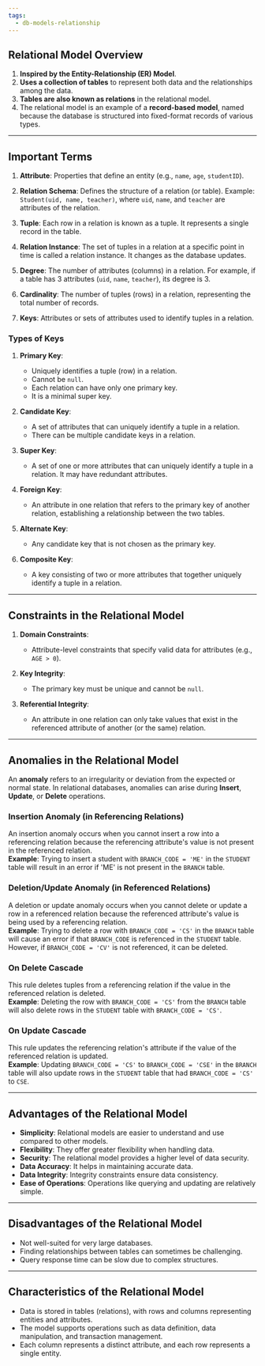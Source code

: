 ```yaml
---
tags:
  - db-models-relationship
---
```

## **Relational Model Overview**

1. **Inspired by the Entity-Relationship (ER) Model**.
2. **Uses a collection of tables** to represent both data and the relationships among the data.
3. **Tables are also known as relations** in the relational model.
4. The relational model is an example of a **record-based model**, named because the database is structured into fixed-format records of various types.

---

## **Important Terms**

1. **Attribute**: Properties that define an entity (e.g., `name`, `age`, `studentID`).
   
2. **Relation Schema**: Defines the structure of a relation (or table). Example: `Student(uid, name, teacher)`, where `uid`, `name`, and `teacher` are attributes of the relation.

3. **Tuple**: Each row in a relation is known as a tuple. It represents a single record in the table.

4. **Relation Instance**: The set of tuples in a relation at a specific point in time is called a relation instance. It changes as the database updates.

5. **Degree**: The number of attributes (columns) in a relation. For example, if a table has 3 attributes (`uid`, `name`, `teacher`), its degree is 3.

6. **Cardinality**: The number of tuples (rows) in a relation, representing the total number of records.

7. **Keys**: Attributes or sets of attributes used to identify tuples in a relation.

### **Types of Keys**

1. **Primary Key**:
   - Uniquely identifies a tuple (row) in a relation.
   - Cannot be `null`.
   - Each relation can have only one primary key.
   - It is a minimal super key.

2. **Candidate Key**:
   - A set of attributes that can uniquely identify a tuple in a relation.
   - There can be multiple candidate keys in a relation.

3. **Super Key**:
   - A set of one or more attributes that can uniquely identify a tuple in a relation. It may have redundant attributes.

4. **Foreign Key**:
   - An attribute in one relation that refers to the primary key of another relation, establishing a relationship between the two tables.

5. **Alternate Key**:
   - Any candidate key that is not chosen as the primary key.

6. **Composite Key**:
   - A key consisting of two or more attributes that together uniquely identify a tuple in a relation.

---

## **Constraints in the Relational Model**

1. **Domain Constraints**:
   - Attribute-level constraints that specify valid data for attributes (e.g., `AGE > 0`).

2. **Key Integrity**:
   - The primary key must be unique and cannot be `null`.

3. **Referential Integrity**:
   - An attribute in one relation can only take values that exist in the referenced attribute of another (or the same) relation.

---

## **Anomalies in the Relational Model**

An **anomaly** refers to an irregularity or deviation from the expected or normal state. In relational databases, anomalies can arise during **Insert**, **Update**, or **Delete** operations.

### **Insertion Anomaly (in Referencing Relations)**

An insertion anomaly occurs when you cannot insert a row into a referencing relation because the referencing attribute's value is not present in the referenced relation.  
**Example**: Trying to insert a student with `BRANCH_CODE = 'ME'` in the `STUDENT` table will result in an error if 'ME' is not present in the `BRANCH` table.

### **Deletion/Update Anomaly (in Referenced Relations)**

A deletion or update anomaly occurs when you cannot delete or update a row in a referenced relation because the referenced attribute's value is being used by a referencing relation.  
**Example**: Trying to delete a row with `BRANCH_CODE = 'CS'` in the `BRANCH` table will cause an error if that `BRANCH_CODE` is referenced in the `STUDENT` table. However, if `BRANCH_CODE = 'CV'` is not referenced, it can be deleted.

### **On Delete Cascade**

This rule deletes tuples from a referencing relation if the value in the referenced relation is deleted.  
**Example**: Deleting the row with `BRANCH_CODE = 'CS'` from the `BRANCH` table will also delete rows in the `STUDENT` table with `BRANCH_CODE = 'CS'`.

### **On Update Cascade**

This rule updates the referencing relation's attribute if the value of the referenced relation is updated.  
**Example**: Updating `BRANCH_CODE = 'CS'` to `BRANCH_CODE = 'CSE'` in the `BRANCH` table will also update rows in the `STUDENT` table that had `BRANCH_CODE = 'CS'` to `CSE`.

---

## **Advantages of the Relational Model**

- **Simplicity**: Relational models are easier to understand and use compared to other models.
- **Flexibility**: They offer greater flexibility when handling data.
- **Security**: The relational model provides a higher level of data security.
- **Data Accuracy**: It helps in maintaining accurate data.
- **Data Integrity**: Integrity constraints ensure data consistency.
- **Ease of Operations**: Operations like querying and updating are relatively simple.

---

## **Disadvantages of the Relational Model**

- Not well-suited for very large databases.
- Finding relationships between tables can sometimes be challenging.
- Query response time can be slow due to complex structures.

---

## **Characteristics of the Relational Model**

- Data is stored in tables (relations), with rows and columns representing entities and attributes.
- The model supports operations such as data definition, data manipulation, and transaction management.
- Each column represents a distinct attribute, and each row represents a single entity.
